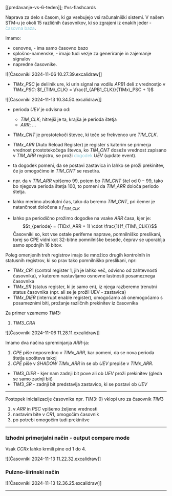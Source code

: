 [[predavanje-vs-6-teden]]; #vs-flashcards 

Naprava za delo s časom, ki ga vsebujejo vsi računalniški sistemi. V našem STM-u je okoli 15 različnih časovnikov, ki so zgrajeni iz enakih jeder - <font color="#92cddc">časovna baza</font>.

Imamo:
- osnovne, - ima samo časovno bazo
- splošno-namenske, - imajo tudi vezje za generiranje in zajemanje signalov
- napredne časovnike.

![[Časovniki 2024-11-06 10.27.39.excalidraw]]

- $TIMx\_PSC$ je delilnik ure, ki urin signal na vodilu $APB1$ deli z vrednostjo v $TIMx\_PSC$: $f_{TIM\_CLK} = \frac{f_{APB1_CLK}}{TIMx\_PSC + 1}$ 

![[Časovniki 2024-11-13 10.34.50.excalidraw]]

- perioda $UEV$ je odvisna od:
	- $TIM\_CLK$; hitrejši je ta, krajša je perioda štetja
	- $ARR$; ...

- $TIMx\_CNT$ je prostotekoči števec, ki teče se frekvenco ure $TIM\_CLK$.
- $TIMx\_ARR$ (Auto Reload Register) je register s katerim se primerja vrednost prostotekočega števca, ko $TIM\_CNT$ doseže vrednost zapisano v $TIM\_ARR$ registru, se proži <font color="#92cddc">dogodek</font> $UEV$ (update event).
- ta dogodek pomeni, da se postavi zastavica in lahko se proži prekinitev, če jo omogočimo in $TIM\_CNT$ se resetira.

- npr. da v $TIM\_ARR$ vpišemo $99$, potem bo $TIM\_CNT$ štel od $0-99$, tako bo njegova perioda štetja $100$, to pomeni da $TIM\_ARR$ določa periodo štetja.

- lahko merimo absolutni čas, tako da beremo $TIM\_CNT$, pri čemer je natančnost določena s $f_{TIM\_CLK}$ 
- lahko pa periodično prožimo dogodke na vsake $ARR$ časa, kjer je: $$t_{periode} = (TIDx\_ARR + 1) \cdot \frac{1}{f_{TIM\_CLK}}$$
Časovniki so, kot vse ostale periferne naprave, pomnilniško preslikani, torej so CPE vidni kot 32-bitne pomnilniške besede, čeprav se uporablja samo spodnjih 16 bitov.

Poleg omenjenih treh registrov imajo še množico drugih kontrolnih in statusnih registrov, ki so prav tako pomnilniško preslikani, npr:
- $TIMx\_CR1$ (control register 1, jih je lahko več, odvisno od zahtevnosti časovnika), v katerem nastavljamo osnovne lastnosti posameznega časovnika
- $TIMx\_SR$ (status register, ki je samo en), iz njega razberemo trenutni status časovnika (npr. ali se je prožil UEV - zastavica)
- $TIMx\_DIER$ (interrupt enable register), omogočamo ali onemogočamo s posameznimi biti, prožanje različnih prekinitev iz časovnika

Za primer vzamemo $TIM3$:

1) $TIM3\_CRA$

![[Časovniki 2024-11-06 11.28.11.excalidraw]]

Imamo dva načina spreminjanja $ARR$-ja:
1) $CPE$ piše neposredno v $TIMx\_ARR$, kar pomeni, da se nova perioda štetja upošteva takoj
2) $CPE$ piše v $SHADOW \ TIMx\_ARR$ in se ob $UEV$ prepiše v $TIMx\_ARR$. 


-  $TIM3\_DIER$ - kjer nam zadnji bit pove ali ob $UEV$ proži prekinitev (gleda se samo zadnji bit)
-  $TIM3\_SR$ - zadnji bit predstavlja zastavico, ki se postavi ob $UEV$

---

Postopek inicializacije časovnika npr. $TIM3$:
0) vklopi uro za časovnik $TIM3$
1) v $ARR$ in $PSC$ vpišemo željene vrednosti
2) nastavim bite v $CR1$, omogočim časovnik
3) po potrebi omogočim tudi prekinitve

---

### Izhodni primerjalni način - output compare mode

Vsak $CCRx$ lahko krmili pine od $1$ do $4$. 

![[Časovniki 2024-11-13 11.22.32.excalidraw]]

### Pulzno-širinski način
![[Časovniki 2024-11-13 12.36.25.excalidraw]]

---